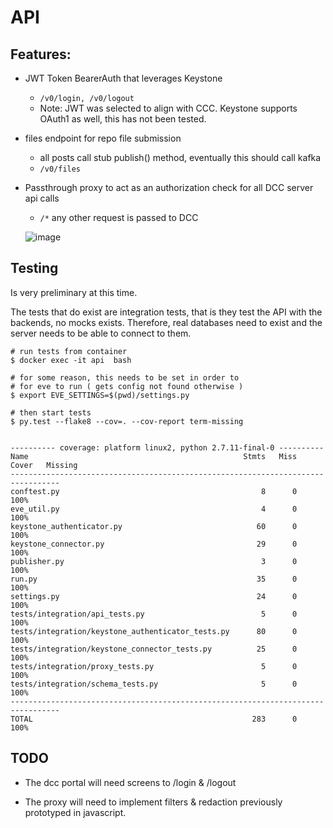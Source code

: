 # API

##  Features:
* JWT Token BearerAuth that leverages Keystone
  * `/v0/login, /v0/logout`
  * Note: JWT was selected to align with CCC. Keystone supports OAuth1 as well, this has not been tested.
* files endpoint for repo file submission
  * all posts call stub publish() method, eventually this should call kafka  
  * `/v0/files`
* Passthrough proxy to act as an authorization check for all DCC server api calls
  * `/*` any other request is passed to DCC


  ![image](https://cloud.githubusercontent.com/assets/47808/21246256/6a747d1c-c2dc-11e6-8f80-d9304d8e0925.png)




## Testing
Is very preliminary at this time.

The tests that do exist are integration tests,
that is they test the API with the backends, no mocks exists.
Therefore, real databases need to exist and the server
needs to be able to connect to them.


```
# run tests from container
$ docker exec -it api  bash

# for some reason, this needs to be set in order to
# for eve to run ( gets config not found otherwise )
$ export EVE_SETTINGS=$(pwd)/settings.py

# then start tests
$ py.test --flake8 --cov=. --cov-report term-missing


---------- coverage: platform linux2, python 2.7.11-final-0 ----------
Name                                                Stmts   Miss  Cover   Missing
---------------------------------------------------------------------------------
conftest.py                                             8      0   100%
eve_util.py                                             4      0   100%
keystone_authenticator.py                              60      0   100%
keystone_connector.py                                  29      0   100%
publisher.py                                            3      0   100%
run.py                                                 35      0   100%
settings.py                                            24      0   100%
tests/integration/api_tests.py                          5      0   100%
tests/integration/keystone_authenticator_tests.py      80      0   100%
tests/integration/keystone_connector_tests.py          25      0   100%
tests/integration/proxy_tests.py                        5      0   100%
tests/integration/schema_tests.py                       5      0   100%
---------------------------------------------------------------------------------
TOTAL                                                 283      0   100%

```

## TODO

* The dcc portal will need screens to /login & /logout

* The proxy will need to implement filters & redaction previously prototyped in javascript.
